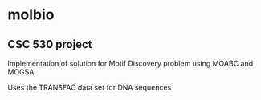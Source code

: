 # molbio
## CSC 530 project

Implementation of solution for Motif Discovery problem using MOABC and MOGSA.

Uses the TRANSFAC data set for DNA sequences